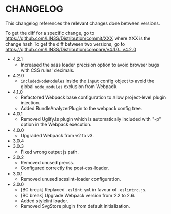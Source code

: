 # CHANGELOG

This changelog references the relevant changes done between versions.

To get the diff for a specific change, go to https://github.com/LIN3S/Distribution/commit/XXX where XXX is the change hash 
To get the diff between two versions, go to https://github.com/LIN3S/Distribution/compare/v4.1.0...v4.2.0

* 4.2.1
    * Increased the sass loader precision option to avoid browser bugs with CSS rules' decimals.
* 4.2.0
    * `includedNodeModules` inside the `input` config object to avoid the global `node_modules` exclusion from Webpack.
* 4.1.0
    * Refactored Webpack base configuration to allow project-level plugin injection.
    * Added BundleAnalyzerPlugin to the webpack config tree.
* 4.0.1
    * Removed UglifyJs plugin which is automatically included with "-p" option in the Webpack execution.
* 4.0.0
    * Upgraded Webpack from v2 to v3.
* 3.0.4
* 3.0.3
    * Fixed wrong output js path. 
* 3.0.2
    * Removed unused precss.
    * Configured correctly the post-css-loader.
* 3.0.1
    * Removed unused scsslint-loader configuration.
* 3.0.0
    * [BC break] Replaced `.eslint.yml` in favour of `.eslintrc.js`.
    * [BC break] Upgrade Webpack version from 2.2 to 2.6.
    * Added stylelint loader.
    * Removed SvgStore plugin from default initialization.
